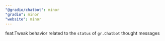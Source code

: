 ```yaml
---
"@gradio/chatbot": minor
"gradio": minor
"website": minor
---
```


feat:Tweak behavior related to the `status` of `gr.Chatbot` thought messages

